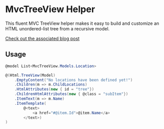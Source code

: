 # MvcTreeView Helper

This fluent MVC TreeView helper makes it easy to build and customize an HTML unordered-list tree from a recursive model.

[Check out the associated blog post](http://matthidinger.com/archive/2011/11/27/Writing-a-Fluent-ASP-NET-MVC-Recursive-TreeView-Helper)

## Usage

```csharp
@model List<MvcTreeView.Models.Location>

@(Html.TreeView(Model)
    .EmptyContent("No locations have been defined yet!")    
    .Children(m => m.ChildLocations)
    .HtmlAttributes(new { id = "tree"})
    .ChildrenHtmlAttributes(new { @class = "subItem"})
    .ItemText(m => m.Name)
    .ItemTemplate(
        @<text>
            <a href="#@item.Id">@item.Name</a>
        </text>)
)
```
